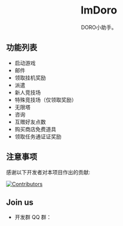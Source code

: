 <!-- markdownlint-disable MD033 MD041 -->
<div align="center">

# ImDoro

DORO小助手。

</div>


<!--
<div align="center">

[简体中文](./README.md)

</div>
 -->

## 功能列表

- 启动游戏
- 邮件
- 领取挂机奖励
- 派遣
- 新人竞技场
- 特殊竞技场（仅领取奖励）
- 无限塔
- 咨询
- 互赠好友点数
- 购买商店免费道具
- 领取任务通证证奖励

## 注意事项



感谢以下开发者对本项目作出的贡献:

[![Contributors](https://contrib.rocks/image?repo=a16797/ImDoro&max=1000)](https://github.com/Tohkahb/MNA/graphs/contributors)

## Join us

-  开发群 QQ 群：
